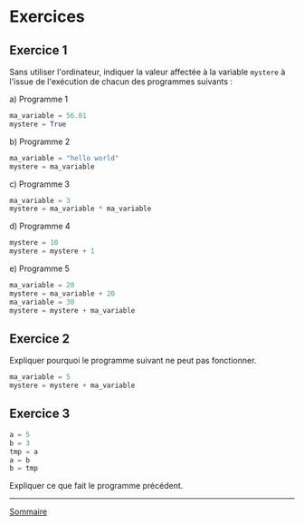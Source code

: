 # Exercices

## Exercice 1

Sans utiliser l'ordinateur, indiquer la valeur affectée à la variable `mystere` à l'issue de l'exécution de chacun des programmes suivants :

a) Programme 1

```python
ma_variable = 56.01
mystere = True
```

b) Programme 2

```python
ma_variable = "hello world"
mystere = ma_variable
```

c) Programme 3

```python
ma_variable = 3
mystere = ma_variable * ma_variable
```

d) Programme 4

```python
mystere = 10
mystere = mystere + 1
```

e) Programme 5

```python
ma_variable = 20
mystere = ma_variable + 20
ma_variable = 30
mystere = mystere + ma_variable
```

## Exercice 2

Expliquer pourquoi le programme suivant ne peut pas fonctionner.

```python
ma_variable = 5
mystere = mystere + ma_variable
```

## Exercice 3

```python
a = 5
b = 3
tmp = a
a = b
b = tmp
```

Expliquer ce que fait le programme précédent.

_______________

[Sommaire](./../../README.md)